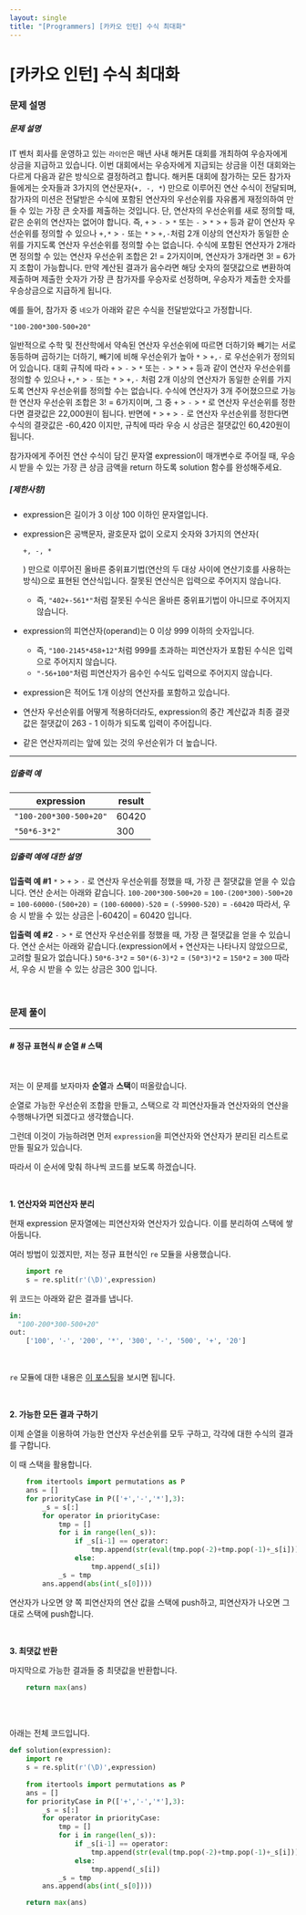 ```yaml
---
layout: single
title: "[Programmers] [카카오 인턴] 수식 최대화"
---
```




# [카카오 인턴] 수식 최대화

### 문제 설명

##### 문제 설명

IT 벤처 회사를 운영하고 있는 `라이언`은 매년 사내 해커톤 대회를 개최하여 우승자에게 상금을 지급하고 있습니다.
이번 대회에서는 우승자에게 지급되는 상금을 이전 대회와는 다르게 다음과 같은 방식으로 결정하려고 합니다.
해커톤 대회에 참가하는 모든 참가자들에게는 숫자들과 3가지의 연산문자(`+, -, *`) 만으로 이루어진 연산 수식이 전달되며, 참가자의 미션은 전달받은 수식에 포함된 연산자의 우선순위를 자유롭게 재정의하여 만들 수 있는 가장 큰 숫자를 제출하는 것입니다.
단, 연산자의 우선순위를 새로 정의할 때, 같은 순위의 연산자는 없어야 합니다. 즉, `+` > `-` > `*` 또는 `-` > `*` > `+` 등과 같이 연산자 우선순위를 정의할 수 있으나 `+,*` > `-` 또는 `*` > `+,-`처럼 2개 이상의 연산자가 동일한 순위를 가지도록 연산자 우선순위를 정의할 수는 없습니다. 수식에 포함된 연산자가 2개라면 정의할 수 있는 연산자 우선순위 조합은 2! = 2가지이며, 연산자가 3개라면 3! = 6가지 조합이 가능합니다.
만약 계산된 결과가 음수라면 해당 숫자의 절댓값으로 변환하여 제출하며 제출한 숫자가 가장 큰 참가자를 우승자로 선정하며, 우승자가 제출한 숫자를 우승상금으로 지급하게 됩니다.

예를 들어, 참가자 중 `네오`가 아래와 같은 수식을 전달받았다고 가정합니다.

```
"100-200*300-500+20"
```

일반적으로 수학 및 전산학에서 약속된 연산자 우선순위에 따르면 더하기와 빼기는 서로 동등하며 곱하기는 더하기, 빼기에 비해 우선순위가 높아 `*` > `+,-` 로 우선순위가 정의되어 있습니다.
대회 규칙에 따라 `+` > `-` > `*` 또는 `-` > `*` > `+` 등과 같이 연산자 우선순위를 정의할 수 있으나 `+,*` > `-` 또는 `*` > `+,-` 처럼 2개 이상의 연산자가 동일한 순위를 가지도록 연산자 우선순위를 정의할 수는 없습니다.
수식에 연산자가 3개 주어졌으므로 가능한 연산자 우선순위 조합은 3! = 6가지이며, 그 중 `+` > `-` > `*` 로 연산자 우선순위를 정한다면 결괏값은 22,000원이 됩니다.
반면에 `*` > `+` > `-` 로 연산자 우선순위를 정한다면 수식의 결괏값은 -60,420 이지만, 규칙에 따라 우승 시 상금은 절댓값인 60,420원이 됩니다.

참가자에게 주어진 연산 수식이 담긴 문자열 expression이 매개변수로 주어질 때, 우승 시 받을 수 있는 가장 큰 상금 금액을 return 하도록 solution 함수를 완성해주세요.

##### **[제한사항]**

* expression은 길이가 3 이상 100 이하인 문자열입니다.

* expression은 공백문자, 괄호문자 없이 오로지 숫자와 3가지의 연산자(

    ```
    +, -, *
    ```

    ) 만으로 이루어진 올바른 중위표기법(연산의 두 대상 사이에 연산기호를 사용하는 방식)으로 표현된 연산식입니다. 잘못된 연산식은 입력으로 주어지지 않습니다.

    * 즉, `"402+-561*"`처럼 잘못된 수식은 올바른 중위표기법이 아니므로 주어지지 않습니다.

* expression의 피연산자(operand)는 0 이상 999 이하의 숫자입니다.

    * 즉, `"100-2145*458+12"`처럼 999를 초과하는 피연산자가 포함된 수식은 입력으로 주어지지 않습니다.
    * `"-56+100"`처럼 피연산자가 음수인 수식도 입력으로 주어지지 않습니다.

* expression은 적어도 1개 이상의 연산자를 포함하고 있습니다.

* 연산자 우선순위를 어떻게 적용하더라도, expression의 중간 계산값과 최종 결괏값은 절댓값이 263 - 1 이하가 되도록 입력이 주어집니다.

* 같은 연산자끼리는 앞에 있는 것의 우선순위가 더 높습니다.

------

##### **입출력 예**

| expression             | result |
| ---------------------- | ------ |
| `"100-200*300-500+20"` | 60420  |
| `"50*6-3*2"`           | 300    |

##### **입출력 예에 대한 설명**

**입출력 예 #1**
`*` > `+` > `-` 로 연산자 우선순위를 정했을 때, 가장 큰 절댓값을 얻을 수 있습니다.
연산 순서는 아래와 같습니다.
`100-200*300-500+20`
= `100-(200*300)-500+20`
= `100-60000-(500+20)`
= `(100-60000)-520`
= `(-59900-520)`
= `-60420`
따라서, 우승 시 받을 수 있는 상금은 |-60420| = 60420 입니다.

**입출력 예 #2**
`-` > `*` 로 연산자 우선순위를 정했을 때, 가장 큰 절댓값을 얻을 수 있습니다.
연산 순서는 아래와 같습니다.(expression에서 `+` 연산자는 나타나지 않았으므로, 고려할 필요가 없습니다.)
`50*6-3*2`
= `50*(6-3)*2`
= `(50*3)*2`
= `150*2`
= `300`
따라서, 우승 시 받을 수 있는 상금은 300 입니다.

<br>

### 문제 풀이

---

#### \# 정규 표현식 \# 순열 \# 스택

<br>

저는 이 문제를 보자마자 **순열**과 **스택**이 떠올랐습니다. 

순열로 가능한 우선순위 조합을 만들고, 스택으로 각 피연산자들과 연산자와의 연산을 수행해나가면 되겠다고 생각했습니다. 

그런데 이것이 가능하려면 먼저 `expression`을 피연산자와 연산자가 분리된 리스트로 만들 필요가 있습니다. 

따라서 이 순서에 맞춰 하나씩 코드를 보도록 하겠습니다. 

<br>

**1. 연산자와 피연산자 분리**

현재 expression 문자열에는 피연산자와 연산자가 있습니다. 이를 분리하여 스택에 쌓아둡니다. 

여러 방법이 있겠지만, 저는 정규 표현식인 `re` 모듈을 사용했습니다. 

```python
    import re
    s = re.split(r'(\D)',expression)
```

위 코드는 아래와 같은 결과를 냅니다. 

```python
in:
  "100-200*300-500+20"
out:
  	['100', '-', '200', '*', '300', '-', '500', '+', '20']
```

<br>

`re` 모듈에 대한 내용은 [이 포스팅](https://wowo0709.github.io/Python-%ED%8C%8C%EC%9D%B4%EC%8D%AC-%EC%A0%95%EA%B7%9C%ED%91%9C%ED%98%84%EC%8B%9D-re-%EB%AA%A8%EB%93%88/)을 보시면 됩니다. 

<br>

**2. 가능한 모든 결과 구하기**

이제 순열을 이용하여 가능한 연산자 우선순위를 모두 구하고, 각각에 대한 수식의 결과를 구합니다. 

이 때 스택을 활용합니다. 

```python
    from itertools import permutations as P
    ans = []
    for priorityCase in P(['+','-','*'],3):
        _s = s[:]
        for operator in priorityCase:
            tmp = []
            for i in range(len(_s)):
                if _s[i-1] == operator: 
                    tmp.append(str(eval(tmp.pop(-2)+tmp.pop(-1)+_s[i])))
                else: 
                    tmp.append(_s[i])
            _s = tmp
        ans.append(abs(int(_s[0])))
```

연산자가 나오면 양 쪽 피연산자의 연산 값을 스택에 push하고, 피연산자가 나오면 그대로 스택에 push합니다. 

<br>

**3. 최댓값 반환**

마지막으로 가능한 결과들 중 최댓값을 반환합니다. 

```python
    return max(ans)
```

<br>

<br>

아래는 전체 코드입니다. 

```python
def solution(expression):
    import re
    s = re.split(r'(\D)',expression)
    
    from itertools import permutations as P
    ans = []
    for priorityCase in P(['+','-','*'],3):
        _s = s[:]
        for operator in priorityCase:
            tmp = []
            for i in range(len(_s)):
                if _s[i-1] == operator: 
                    tmp.append(str(eval(tmp.pop(-2)+tmp.pop(-1)+_s[i])))
                else: 
                    tmp.append(_s[i])
            _s = tmp
        ans.append(abs(int(_s[0])))

    return max(ans)
```











<br>

